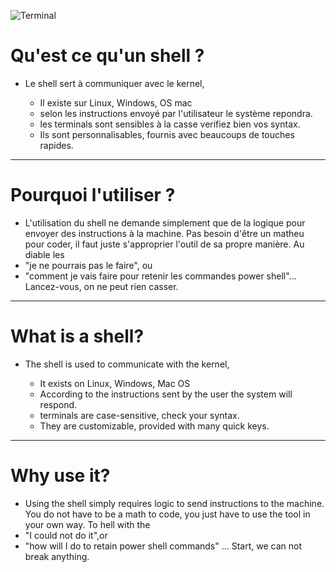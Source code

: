 ![Terminal](https://cdn.pixabay.com/photo/2013/07/13/13/41/bash-161382_960_720.png)
# Qu'est ce qu'un shell ?

* Le shell sert à communiquer avec le kernel,

  * Il existe sur Linux, Windows, OS mac
  * selon les instructions envoyé par l'utilisateur le système repondra.
  * les terminals sont sensibles à la casse verifiez bien vos syntax.
  * Ils sont personnalisables, fournis avec beaucoups de touches rapides.
***
# Pourquoi l'utiliser ?

* L'utilisation du shell ne demande simplement que de la logique pour envoyer des instructions à la machine. Pas besoin d'être un matheu pour coder, il faut juste s'approprier l'outil de sa propre manière. 
    Au diable les 
* "je ne pourrais pas le faire", ou
* "comment je vais faire  pour retenir les commandes power shell"... Lancez-vous, on ne peut rien casser.
***
# What is a shell?

* The shell is used to communicate with the kernel,

  * It exists on Linux, Windows, Mac OS
  * According to the instructions sent by the user the system will respond.
  * terminals are case-sensitive, check your syntax.
  * They are customizable, provided with many quick keys.
***
# Why use it?

* Using the shell simply requires logic to send instructions to the machine. You do not have to be a math to code, you just have to use the tool in your own way. 
    To hell with the 
* "I could not do it",or
* "how will I do to retain power shell commands" ... Start, we can not break anything.
